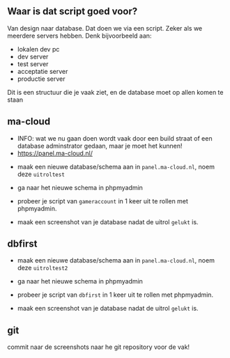 ## Waar is dat script goed voor?


Van design naar database. Dat doen we via een script. Zeker als we meerdere servers hebben.
Denk bijvoorbeeld aan:
* lokalen dev pc
* dev server
* test server
* acceptatie server
* productie server

Dit is een structuur die je vaak ziet, en de database moet op allen komen te staan



## ma-cloud

* INFO: wat we nu gaan doen wordt vaak door een build straat of een database adminstrator gedaan, maar je moet het kunnen! 
* https://panel.ma-cloud.nl/

- maak een nieuwe database/schema aan in `panel.ma-cloud.nl`, noem deze `uitroltest`
- ga naar het nieuwe schema in phpmyadmin
- probeer je script van `gameraccount` in 1 keer uit te rollen met phpmyadmin.

- maak een screenshot van je database nadat de uitrol `gelukt` is.

## dbfirst

- maak een nieuwe database/schema aan in `panel.ma-cloud.nl`, noem deze `uitroltest2`
- ga naar het nieuwe schema in phpmyadmin
- probeer je script van `dbfirst` in 1 keer uit te rollen met phpmyadmin.

- maak een screenshot van je database nadat de uitrol `gelukt` is.


## git

commit naar de screenshots naar he git repository voor de vak!